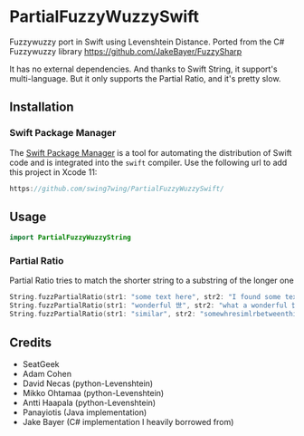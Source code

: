 # PartialFuzzyWuzzySwift
Fuzzywuzzy port in Swift using Levenshtein Distance.
Ported from the C# Fuzzywuzzy library
https://github.com/JakeBayer/FuzzySharp

It has no external dependencies. 
And thanks to Swift String, it support's multi-language.
But it only supports the Partial Ratio, and it's pretty slow.

## Installation
### Swift Package Manager
The [Swift Package Manager](https://swift.org/package-manager/) is a tool for automating the distribution of Swift code and is integrated into the `swift` compiler. 
Use the following url to add this project in Xcode 11:
```swift
https://github.com/swing7wing/PartialFuzzyWuzzySwift/
```

## Usage
```swift
import PartialFuzzyWuzzyString
```

### Partial Ratio
Partial Ratio tries to match the shorter string to a substring of the longer one
```swift
String.fuzzPartialRatio(str1: "some text here", str2: "I found some text here!") // => 100
String.fuzzPartialRatio(str1: "wonderful 世", str2: "what a wonderful 世界") // => 100
String.fuzzPartialRatio(str1: "similar", str2: "somewhresimlrbetweenthisstring") // => 71
```

## Credits
* SeatGeek
* Adam Cohen
* David Necas (python-Levenshtein)
* Mikko Ohtamaa (python-Levenshtein)
* Antti Haapala (python-Levenshtein)
* Panayiotis (Java implementation)
* Jake Bayer (C# implementation I heavily borrowed from)
